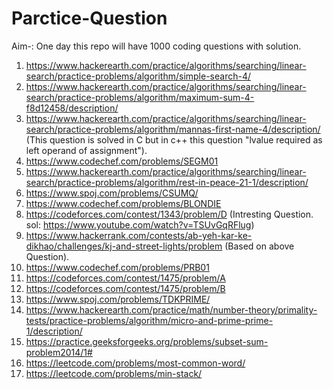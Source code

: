 # Parctice-Question
Aim-: One day this repo will have 1000 coding questions with solution.
1. https://www.hackerearth.com/practice/algorithms/searching/linear-search/practice-problems/algorithm/simple-search-4/
2. https://www.hackerearth.com/practice/algorithms/searching/linear-search/practice-problems/algorithm/maximum-sum-4-f8d12458/description/
3. https://www.hackerearth.com/practice/algorithms/searching/linear-search/practice-problems/algorithm/mannas-first-name-4/description/ (This question is solved in C but in c++ this question "lvalue required as left operand of assignment").
4. https://www.codechef.com/problems/SEGM01
5. https://www.hackerearth.com/practice/algorithms/searching/linear-search/practice-problems/algorithm/rest-in-peace-21-1/description/
6. https://www.spoj.com/problems/CSUMQ/
7. https://www.codechef.com/problems/BLONDIE
8. https://codeforces.com/contest/1343/problem/D (Intresting Question. sol: https://www.youtube.com/watch?v=TSUvGqRFlug)
9. https://www.hackerrank.com/contests/ab-yeh-kar-ke-dikhao/challenges/kj-and-street-lights/problem (Based on above Question).
10. https://www.codechef.com/problems/PRB01
11. https://codeforces.com/contest/1475/problem/A
12. https://codeforces.com/contest/1475/problem/B
13. https://www.spoj.com/problems/TDKPRIME/
14. https://www.hackerearth.com/practice/math/number-theory/primality-tests/practice-problems/algorithm/micro-and-prime-prime-1/description/
15. https://practice.geeksforgeeks.org/problems/subset-sum-problem2014/1#
16. https://leetcode.com/problems/most-common-word/
17. https://leetcode.com/problems/min-stack/
